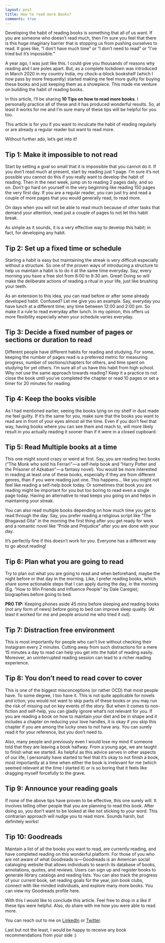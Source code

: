 ```yaml
---
layout: post
title: How to read more Books?
comments: true
---
```


Developing the habit of reading books is something that all of us want. If you are someone who doesn’t read much, then I’m sure you feel that there is 
this huge imaginary barrier that is stopping us from pushing ourselves to read. It goes like, “I don’t have much time” or “I don’t need to read” or 
“I’ve tried but it’s impossible.”

A year ago, I was just like this. I could give you thousands of reasons why reading and I are poles apart. But, as a complete lockdown was introduced in 
March 2020 in my country India, my chock-a-block bookshelf (which I now pass by more frequently) started making me feel more guilty for buying these 
books and just keeping them as a showpiece. This made me venture on building the habit of reading books.

In this article, I’ll be sharing **10 Tips on how to read more books**. I personally practice all of these and it has produced wonderful results. So, at 
least it works for me and I’m sure many of these tips will be helpful for you too.

This article is for you if you want to inculcate the habit of reading regularly or are already a regular reader but want to read more.

Without further ado, let’s get into it!

## Tip 1: Make it impossible to not read

Start by setting a goal so small that it is impossible that you cannot do it. If you don’t read much at present, start by reading just 1 page. I’m sure it’s 
not possible you cannot do this if you really want to develop the habit of reading. Then in the next week, jump on to reading 2 pages daily, and so on. Don’t 
go hard on yourself in the very beginning like reading 150 pages the very first day. If you are a regular reader, you can just try and read a couple of more 
pages that you would generally read, to read more.

On days when you will not be able to read much because of other tasks that demand your attention, read just a couple of pages to not let this habit break.

As simple as it sounds, it is a very effective way to develop this habit; in fact, for developing any habit.

## Tip 2: Set up a fixed time or schedule

Starting a habit is easy but maintaining the streak is very difficult especially without a structure. So one of the proven ways of introducing a structure to 
help us maintain a habit is to do it at the same time everyday. Say, every morning you have a free slot from 8:00 to 8:30 am. Great! Doing so will make the 
deliberate actions of reading a ritual in your life, just like brushing your teeth.

As an extension to this idea, you can read before or after some already developed habit. Confused? Let me give you an example. Say, everyday you have lunch at 
a different time; any time between 12:00 and 2:00 pm. So make it a rule to read everyday after lunch. In my opinion, this offers us more flexibility especially 
when your schedule varies everyday.

## Tip 3: Decide a fixed number of pages or sections or duration to read

Different people have different habits for reading and studying. For some, keeping the number of pages read is a preferred metric for measuring progress, 
number of sections/chapters for others, and time spent on studying for yet others. I’m sure all of us have this habit from high school. Why not use the same 
approach towards reading? Keep it a practice to not close the book until you’ve completed the chapter or read 10 pages or set a timer for 20 minutes for reading.

## Tip 4: Keep the books visible

As I had mentioned earlier, seeing the books lying on my shelf in dust made me feel guilty. If it’s the same for you, make sure that the books you want to 
read are in front of your eyes almost all the time. Even if you don’t feel that way, having books where you can see them and reach to, will more likely result 
in you actually reading it sooner than if it were in a closed cupboard.

## Tip 5: Read Multiple books at a time

This one might sound crazy or weird at first. Say, you are reading two books (“The Monk who sold his Ferrari” — a self-help book and “Harry Potter and the 
Prisoner of Azkaban” — a fantasy novel). You would be more interested in reading at least one of these books, especially if they are from different genres, 
than if you were reading just one. This happens… like you might not feel like reading a self-help book today. Or sometimes that book you are reading might 
be important for you but too boring to read even a single page today. Having an alternative to read keeps you going on and helps in maintaining your streak.

You can also read multiple books depending on how much time you get to read through the day. Say, you prefer reading a religious script like “The Bhagavad 
Gita” in the morning the first thing after you get ready for work and a romantic novel like “Pride and Prejudice” after you are done with your day.

It’s perfectly fine if this doesn’t work for you. Everyone has a different way to go about reading!

## Tip 6: Plan what you are going to read

Try to plan out what you are going to read and when beforehand, maybe the night before or that day in the morning. Like, I prefer reading books, which share 
some actionable steps that I can apply during the day, in the morning (Eg. “How to Win Friends and Influence People" by Dale Caregie); biographies before going 
to bed.

<div class="message">
  <strong>PRO TIP:</strong> Keeping phones aside 45 mins before sleeping and reading books (not any form of news) before going to bed can improve sleep quality. (At least it worked for me and people around me who tried it out).
</div>

## Tip 7: Distraction free environment

This is most importantly for people who can’t live without checking their Instagram every 2 minutes. Cutting away from such distractions for a mere 15 minutes 
a day to read can help you get into the habit of reading easily. Moreover, an uninterrupted reading session can lead to a richer reading experience.

## Tip 8: You don’t need to read cover to cover

This is one of the biggest misconceptions (or rather OCD) that most people have. To some degree, I too have it. This is not quite applicable for novels and 
iction; you would not want to skip parts of these books or you may run the risk of missing out on key events of the story. But when it comes to non-fiction 
and self-help, you can gladly ignore what’s not relevant for you. If you are reading a book on how to maintain your diet and be in shape and it includes a 
chapter on reducing your love handles, it is okay if you skip this chapter if you are among the lucky ones to not have any. You can surely read it for your 
reference, but you don’t need to.

Also, many people and previously even I would lose my mind if someone told that they are leaving a book halfway. From a young age, we are taught to finish 
what we started. As helpful as this advice serves in other aspects of our life, I personally have started to feel that it’s okay to not finish a book, most 
importantly at a time when either the book is irrelevant for me (which seemed relevant at the time I started it) or is so boring that it feels like dragging 
myself forcefully to the grave.

## Tip 9: Announce your reading goals

If none of the above tips have proven to be effective, this one surely will. It involves telling other people that you are planning to read this book. After 
doing so, you don’t want to be looked at like not sticking to your word. This contrarian approach will nudge you to read more. Sounds harsh, but definitely works!

## Tip 10: Goodreads

Maintain a list of all the books you want to read, are currently reading, and have completed reading on this wonderful platform. For those of you who are not 
aware of what Goodreads is — Goodreads is an American social cataloging website that allows individuals to search its database of books, annotations, quotes, 
and reviews. Users can sign up and register books to generate library catalogs and reading lists. You can also track the progress of your current book, set 
reading goals for the year, join book clubs, connect with like minded individuals, and explore many more books. You can view my Goodreads profile here.

With this I would like to conclude this article. Feel free to drop in a like if these tips were helpful. Also, do share with me how you were able to read more.

You can reach out to me on [LinkedIn](https://in.linkedin.com/in/jash-rathod-902512145) or [Twitter](https://twitter.com/rathod_jash).

Last but not the least, I would be happy to receive any book recommendations from your side :)
